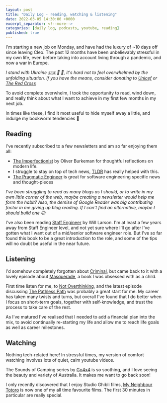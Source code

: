 ```yaml
---
layout: post
title: "Daily Log - reading, watching & listening"
date: 2022-03-05 14:30:00 +0000
excerpt_separator: <!--more-->
categories: [daily log, podcasts, youtube, reading]
published: true
---
```


I'm starting a new job on Monday, and have had the luxury of ~10 days off since leaving Cleo. The past 12 months have been unbelievably stressful in my own life, even before taking into account living through a pandemic, and now a war in Europe.

_I stand with Ukraine 🇺🇦 💙 💛, it's hard not to feel overwhelmed by the unfolding situation. If you have the means, consider donating to [Unicef](https://www.unicef.org.uk/donate/donate-now-to-protect-children-in-ukraine/) or [The Red Cross](https://donate.redcross.org.uk/appeal/ukraine-crisis-appeal)_

To avoid complete overwhelm, I took the opportunity to read, wind down, and really think about what I want to achieve in my first few months in my next job.

<!--more-->

In times like these, I find it most useful to hide myself away a little, and indulge my bookworm tendencies 🐛

## Reading

I've recently subscribed to a few newsletters and am so far enjoying them all:

- [The Imperfectionist](https://www.oliverburkeman.com/the-imperfectionist) by Oliver Burkeman for thoughtful reflections on modern life.
- I struggle to stay on top of tech news, [TLDR](https://tldr.tech/) has really helped with this.
- [The Pragmatic Engineer](https://newsletter.pragmaticengineer.com/) is great for software engineering specific news and thought-pieces

_I've been struggling to read as many blogs as I should, or to write in my own little corner of the web, maybe creating a newsletter would help me form the habit? Also, the demise of Google Reader was big contributing factor in me giving up blog reading. If I can't find an alternative, maybe I should build one 🙃_

I've also been reading [Staff Engineer](https://staffeng.com/book) by Will Larson. I'm at least a few years away from Staff Engineer level, and not yet sure where I'll go after I've gotten what I want out of a mid/senior software engineer role. But I've so far found this book to be a great introduction to the role, and some of the tips will no doubt be useful in the near future.

## Listening

I'd somehow completely forgotten about [Criminal](https://thisiscriminal.com), but came back to it with a lovely episode about [Masquerade](https://www.goodreads.com/book/show/1133587.Masquerade), a book I was obsessed with as a child.

First time listen for me, to [Not Overthinking](https://notoverthinking.com/), and the latest episode discussing [The Pathless Path](https://www.goodreads.com/book/show/60151185-the-pathless-path) was probably a great start for me. My career has taken many twists and turns, but overall I've found that I do better when I focus on short-term goals, together with self-knowledge, and trust the process to take care of the rest.

As I've matured I've realised that I needed to add a financial plan into the mix, to avoid continually re-starting my life and allow me to reach life goals as well as career milestones.

## Watching

Nothing tech-related here! In stressful times, my version of comfort watching involves lots of quiet, calm youtube videos.

The Sounds of Camping series by [Go4x4](https://www.youtube.com/c/go4x4media) is so soothing, and I love seeing the beauty and variety of Australia. It makes me want to go back soon!

I only recently discovered that I enjoy Studio Ghibli films, [My Neighbour Totoro](https://en.wikipedia.org/wiki/My_Neighbor_Totoro) is now one of my all time favourite films. The first 30 minutes in particular are really special.

